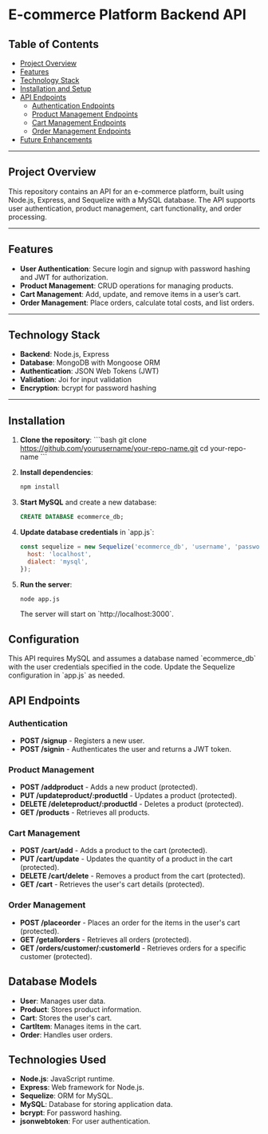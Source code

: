 # **E-commerce Platform Backend API**

## **Table of Contents**

- [Project Overview](#project-overview)
- [Features](#features)
- [Technology Stack](#technology-stack)
- [Installation and Setup](#installation-and-setup)
- [API Endpoints](#api-endpoints)
  - [Authentication Endpoints](#authentication-endpoints)
  - [Product Management Endpoints](#product-management-endpoints)
  - [Cart Management Endpoints](#cart-management-endpoints)
  - [Order Management Endpoints](#order-management-endpoints)
- [Future Enhancements](#future-enhancements)

---

## **Project Overview**

This repository contains an API for an e-commerce platform, built using Node.js, Express, and Sequelize with a MySQL database. The API supports user authentication, product management, cart functionality, and order processing.

---

## **Features**

- **User Authentication**: Secure login and signup with password hashing and JWT for authorization.
- **Product Management**: CRUD operations for managing products.
- **Cart Management**: Add, update, and remove items in a user’s cart.
- **Order Management**: Place orders, calculate total costs, and list orders.

---

## **Technology Stack**

- **Backend**: Node.js, Express
- **Database**: MongoDB with Mongoose ORM
- **Authentication**: JSON Web Tokens (JWT)
- **Validation**: Joi for input validation
- **Encryption**: bcrypt for password hashing

---

## Installation

1. **Clone the repository**:
   \`\`\`bash
   git clone https://github.com/yourusername/your-repo-name.git
   cd your-repo-name
   \`\`\`

2. **Install dependencies**:
   ```bash
   npm install
   ```

3. **Start MySQL** and create a new database:
   ```sql
   CREATE DATABASE ecommerce_db;
   ```

4. **Update database credentials** in \`app.js\`:
   ```javascript
   const sequelize = new Sequelize('ecommerce_db', 'username', 'password', {
     host: 'localhost',
     dialect: 'mysql',
   });
   ```

5. **Run the server**:
   ```bash
   node app.js
   ```


   The server will start on \`http://localhost:3000\`.

## Configuration

This API requires MySQL and assumes a database named \`ecommerce_db\` with the user credentials specified in the code. Update the Sequelize configuration in \`app.js\` as needed.

## API Endpoints

### Authentication

- **POST /signup** - Registers a new user.
- **POST /signin** - Authenticates the user and returns a JWT token.

### Product Management

- **POST /addproduct** - Adds a new product (protected).
- **PUT /updateproduct/:productId** - Updates a product (protected).
- **DELETE /deleteproduct/:productId** - Deletes a product (protected).
- **GET /products** - Retrieves all products.

### Cart Management

- **POST /cart/add** - Adds a product to the cart (protected).
- **PUT /cart/update** - Updates the quantity of a product in the cart (protected).
- **DELETE /cart/delete** - Removes a product from the cart (protected).
- **GET /cart** - Retrieves the user's cart details (protected).

### Order Management

- **POST /placeorder** - Places an order for the items in the user's cart (protected).
- **GET /getallorders** - Retrieves all orders (protected).
- **GET /orders/customer/:customerId** - Retrieves orders for a specific customer (protected).

## Database Models

- **User**: Manages user data.
- **Product**: Stores product information.
- **Cart**: Stores the user's cart.
- **CartItem**: Manages items in the cart.
- **Order**: Handles user orders.

## Technologies Used

- **Node.js**: JavaScript runtime.
- **Express**: Web framework for Node.js.
- **Sequelize**: ORM for MySQL.
- **MySQL**: Database for storing application data.
- **bcrypt**: For password hashing.
- **jsonwebtoken**: For user authentication.

